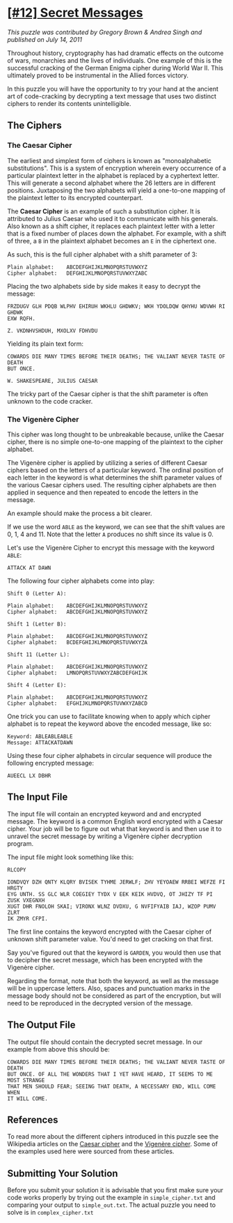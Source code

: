 # [[#12] Secret Messages](http://www.puzzlenode.com/puzzles/12-secret-messages)

_This puzzle was contributed by Gregory Brown &amp; Andrea Singh and published on July 14, 2011_

Throughout history, cryptography has had dramatic effects on the outcome of wars, monarchies and the lives of individuals. One example of this is the successful cracking of the German Enigma cipher during World War II. This ultimately proved to be instrumental in the Allied forces victory.

In this puzzle you will have the opportunity to try your hand at the ancient art of code-cracking by decrypting a text message that uses two distinct ciphers to render its contents unintelligible.

## The Ciphers

### The Caesar Cipher

The earliest and simplest form of ciphers is known as "monoalphabetic substitutions". This is a system of encryption wherein every occurrence of a particular plaintext letter in the alphabet is replaced by a cyphertext letter. This will generate a second alphabet where the 26 letters are in different positions. Juxtaposing the two alphabets will yield a one-to-one mapping of the plaintext letter to its encrypted counterpart.

The **Caesar Cipher** is an example of such a substitution cipher. It is attributed to Julius Caesar who used it to communicate with his generals. Also known as a shift cipher, it replaces each plaintext letter with a letter that is a fixed number of places down the alphabet. For example, with a shift of three, a `B` in the plaintext alphabet becomes an `E` in the ciphertext one.

As such, this is the full cipher alphabet with a shift parameter of 3:

```
Plain alphabet:    ABCDEFGHIJKLMNOPQRSTUVWXYZ
Cipher alphabet:   DEFGHIJKLMNOPQRSTUVWXYZABC
```

Placing the two alphabets side by side makes it easy to decrypt the message:

```
FRZDUGV GLH PDQB WLPHV EHIRUH WKHLU GHDWKV; WKH YDOLDQW QHYHU WDVWH RI GHDWK 
EXW RQFH.

Z. VKDNHVSHDUH, MXOLXV FDHVDU
```

Yielding its plain text form:

```
COWARDS DIE MANY TIMES BEFORE THEIR DEATHS; THE VALIANT NEVER TASTE OF DEATH 
BUT ONCE.

W. SHAKESPEARE, JULIUS CAESAR
```

The tricky part of the Caesar cipher is that the shift parameter is often unknown to the code cracker.

### The Vigenère Cipher

This cipher was long thought to be unbreakable because, unlike the Caesar cipher, there is no simple one-to-one mapping of the plaintext to the cipher alphabet. 

The Vigenère cipher is applied by utilizing a series of different Caesar ciphers based on the letters of a particular keyword. The ordinal position of each letter in the keyword is what determines the shift parameter values of the various Caesar ciphers used. The resulting cipher alphabets are then applied in sequence and then repeated to encode the letters in the message.

An example should make the process a bit clearer.

If we use the word `ABLE` as the keyword, we can see that the shift values are 0, 1, 4 and 11. Note that the letter `A` produces no shift since its value is 0. 

Let's use the Vigenère Cipher to encrypt this message with the keyword `ABLE`:

```
ATTACK AT DAWN
```

The following four cipher alphabets come into play:

```
Shift 0 (Letter A):

Plain alphabet:    ABCDEFGHIJKLMNOPQRSTUVWXYZ
Cipher alphabet:   ABCDEFGHIJKLMNOPQRSTUVWXYZ
```

```
Shift 1 (Letter B):

Plain alphabet:    ABCDEFGHIJKLMNOPQRSTUVWXYZ
Cipher alphabet:   BCDEFGHIJKLMNOPQRSTUVWXYZA
```

```
Shift 11 (Letter L):

Plain alphabet:    ABCDEFGHIJKLMNOPQRSTUVWXYZ
Cipher alphabet:   LMNOPQRSTUVWXYZABCDEFGHIJK
```

```
Shift 4 (Letter E):

Plain alphabet:    ABCDEFGHIJKLMNOPQRSTUVWXYZ
Cipher alphabet:   EFGHIJKLMNOPQRSTUVWXYZABCD
```

One trick you can use to facilitate knowing when to apply which cipher alphabet is to repeat the keyword above the encoded message, like so:

```
Keyword: ABLEABLEABLE
Message: ATTACKATDAWN
```

Using these four cipher alphabets in circular sequence will produce the following encrypted message:

```
AUEECL LX DBHR
```

## The Input File

The input file will contain an encrypted keyword and and encrypted message. The keyword is a common English word encrypted with a Caesar cipher. Your job will be to figure out what that keyword is and then use it to unravel the secret message by writing a Vigenère cipher decryption program.

The input file might look something like this:

```
RLCOPY

IONDVQY DZH QNTY KLQRY BVISEK TYHME JERWLF; ZHV YEYOAEW RRBEI WEFZE FI HRGTY 
EYG UNTH. SS GLC WLR COEGIEY TYDX V EEK KEIK HVDVQ, OT JHIZY TF PI ZUSK VXEGNXH 
XUGT DHR FNOLOH SKAI; VIRONX WLNZ DVDXU, G NVFIFYAIB IAJ, WZOP PUMV ZLRT 
IK ZMYR CFPI.
```

The first line contains the keyword encrypted with the Caesar cipher of unknown shift parameter value. You'd need to get cracking on that first. 

Say you've figured out that the keyword is `GARDEN`, you would then use that to decipher the secret message, which has been encrypted with the Vigenère cipher.

Regarding the format, note that both the keyword, as well as the message will be in uppercase letters. Also, spaces and punctuation marks in the message body should not be considered as part of the encryption, but will need to be reproduced in the decrypted version of the message.

## The Output File

The output file should contain the decrypted secret message. In our example from above this should be:

```
COWARDS DIE MANY TIMES BEFORE THEIR DEATHS; THE VALIANT NEVER TASTE OF DEATH 
BUT ONCE. OF ALL THE WONDERS THAT I YET HAVE HEARD, IT SEEMS TO ME MOST STRANGE 
THAT MEN SHOULD FEAR; SEEING THAT DEATH, A NECESSARY END, WILL COME WHEN 
IT WILL COME.
```

## References

To read more about the different ciphers introduced in this puzzle see the Wikipedia articles on the [Caesar cipher](http://en.wikipedia.org/wiki/Caesar_cipher) and the [Vigenère cipher](http://en.wikipedia.org/wiki/Vigen%C3%A8re_cipher). Some of the examples used here were sourced from these articles. 

## Submitting Your Solution

Before you submit your solution it is advisable that you first make sure your code works properly by trying out the example in `simple_cipher.txt` and comparing your output to `simple_out.txt`. The actual puzzle you need to solve is in `complex_cipher.txt`